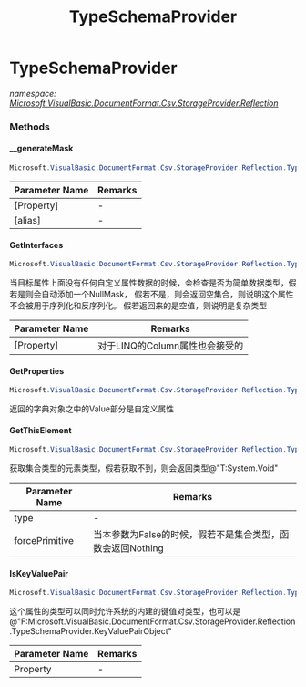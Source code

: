 ﻿---
title: TypeSchemaProvider
---

# TypeSchemaProvider
_namespace: [Microsoft.VisualBasic.DocumentFormat.Csv.StorageProvider.Reflection](N-Microsoft.VisualBasic.DocumentFormat.Csv.StorageProvider.Reflection.html)_





### Methods

#### __generateMask
```csharp
Microsoft.VisualBasic.DocumentFormat.Csv.StorageProvider.Reflection.TypeSchemaProvider.__generateMask(System.Reflection.PropertyInfo,System.String,System.Boolean)
```


|Parameter Name|Remarks|
|--------------|-------|
|[Property]|-|
|[alias]|-|


#### GetInterfaces
```csharp
Microsoft.VisualBasic.DocumentFormat.Csv.StorageProvider.Reflection.TypeSchemaProvider.GetInterfaces(System.Reflection.PropertyInfo,System.Boolean,System.Boolean)
```
当目标属性上面没有任何自定义属性数据的时候，会检查是否为简单数据类型，假若是则会自动添加一个NullMask，
 假若不是，则会返回空集合，则说明这个属性不会被用于序列化和反序列化。
 假若返回来的是空值，则说明是复杂类型

|Parameter Name|Remarks|
|--------------|-------|
|[Property]|对于LINQ的Column属性也会接受的|


#### GetProperties
```csharp
Microsoft.VisualBasic.DocumentFormat.Csv.StorageProvider.Reflection.TypeSchemaProvider.GetProperties(System.Type,System.Boolean)
```
返回的字典对象之中的Value部分是自定义属性

#### GetThisElement
```csharp
Microsoft.VisualBasic.DocumentFormat.Csv.StorageProvider.Reflection.TypeSchemaProvider.GetThisElement(System.Type,System.Boolean)
```
获取集合类型的元素类型，假若获取不到，则会返回类型@"T:System.Void"

|Parameter Name|Remarks|
|--------------|-------|
|type|-|
|forcePrimitive|当本参数为False的时候，假若不是集合类型，函数会返回Nothing|


#### IsKeyValuePair
```csharp
Microsoft.VisualBasic.DocumentFormat.Csv.StorageProvider.Reflection.TypeSchemaProvider.IsKeyValuePair(System.Reflection.PropertyInfo)
```
这个属性的类型可以同时允许系统的内建的键值对类型，也可以是@"F:Microsoft.VisualBasic.DocumentFormat.Csv.StorageProvider.Reflection.TypeSchemaProvider.KeyValuePairObject"

|Parameter Name|Remarks|
|--------------|-------|
|Property|-|



